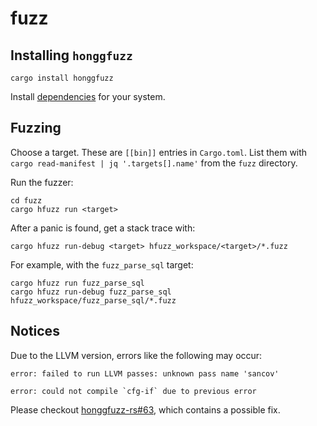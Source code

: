 # fuzz

## Installing `honggfuzz`

```
cargo install honggfuzz
```

Install [dependencies](https://github.com/rust-fuzz/honggfuzz-rs#dependencies) for your system.

## Fuzzing

Choose a target.
These are `[[bin]]` entries in `Cargo.toml`.
List them with `cargo read-manifest | jq '.targets[].name'` from the `fuzz` directory.

Run the fuzzer:

```shell
cd fuzz
cargo hfuzz run <target>
```

After a panic is found, get a stack trace with:

```shell
cargo hfuzz run-debug <target> hfuzz_workspace/<target>/*.fuzz
```

For example, with the `fuzz_parse_sql` target:

```shell
cargo hfuzz run fuzz_parse_sql
cargo hfuzz run-debug fuzz_parse_sql hfuzz_workspace/fuzz_parse_sql/*.fuzz
```

## Notices

Due to the LLVM version, errors like the following may occur:

```text
error: failed to run LLVM passes: unknown pass name 'sancov'

error: could not compile `cfg-if` due to previous error
```

Please checkout [honggfuzz-rs#63](https://github.com/rust-fuzz/honggfuzz-rs/pull/63), which contains a possible fix.
